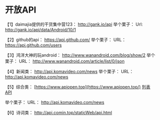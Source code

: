 # 开放API



【1】daimajia提供的干货集中营123： 
http://gank.io/api 
举个栗子： 
Url: http://gank.io/api/data/Android/10/1

【2】github的api： 
https://api.github.com/ 
举个栗子： 
URL： https://api.github.com/users

【3】鸿洋大神的玩android： 
http://www.wanandroid.com/blog/show/2 
举个栗子： 
URL： http://www.wanandroid.com/article/list/0/json

【4】新闻类： 
http://api.komavideo.com/news
举个栗子： 
URL： http://api.komavideo.com/news

【5】综合类： 
[https://www.apiopen.top](https://www.apiopen.top/)
[列表](https://www.jianshu.com/p/e6f072839282)
[API](https://www.apiopen.top/api.html)

举个栗子： 
URL： http://api.komavideo.com/news

【6】诗词类： 
http://api.comin.top/staticWeb/api.html

